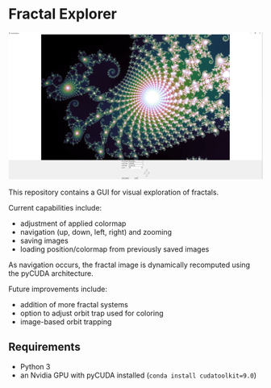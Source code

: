 # Fractal Explorer

![](example.png)

This repository contains a GUI for visual exploration of fractals.

Current capabilities include:

- adjustment of applied colormap
- navigation (up, down, left, right) and zooming
- saving images
- loading position/colormap from previously saved images

As navigation occurs, the fractal image is dynamically recomputed using the pyCUDA architecture.

Future improvements include:

- addition of more fractal systems
- option to adjust orbit trap used for coloring
- image-based orbit trapping

## Requirements

- Python 3
- an Nvidia GPU with pyCUDA installed (`conda install cudatoolkit=9.0`)
